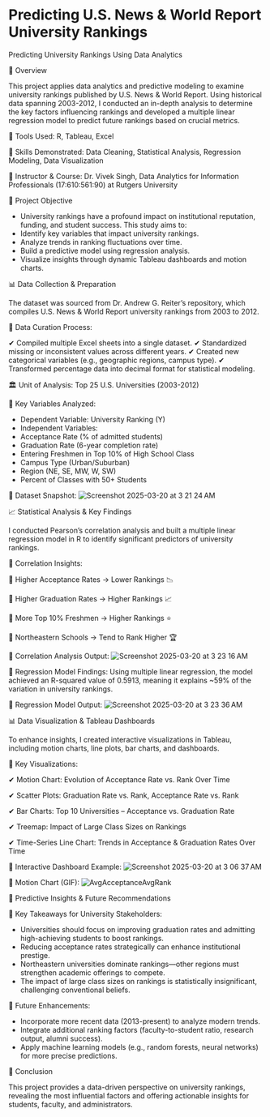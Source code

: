 # Predicting U.S. News & World Report University Rankings
Predicting University Rankings Using Data Analytics

📌 Overview

This project applies data analytics and predictive modeling to examine university rankings published by U.S. News & World Report. Using historical data spanning 2003-2012, I conducted an in-depth analysis to determine the key factors influencing rankings and developed a multiple linear regression model to predict future rankings based on crucial metrics.

🔹 Tools Used: R, Tableau, Excel

🔹 Skills Demonstrated: Data Cleaning, Statistical Analysis, Regression Modeling, Data Visualization

🔹 Instructor & Course: Dr. Vivek Singh, Data Analytics for Information Professionals (17:610:561:90) at Rutgers University

🎯 Project Objective

- University rankings have a profound impact on institutional reputation, funding, and student success. This study aims to:
- Identify key variables that impact university rankings.
- Analyze trends in ranking fluctuations over time.
- Build a predictive model using regression analysis.
- Visualize insights through dynamic Tableau dashboards and motion charts.



📊 Data Collection & Preparation

The dataset was sourced from Dr. Andrew G. Reiter’s repository, which compiles U.S. News & World Report university rankings from 2003 to 2012.

🔹 Data Curation Process:

✔ Compiled multiple Excel sheets into a single dataset.
✔ Standardized missing or inconsistent values across different years.
✔ Created new categorical variables (e.g., geographic regions, campus type).
✔ Transformed percentage data into decimal format for statistical modeling.

🏛️ Unit of Analysis: Top 25 U.S. Universities (2003-2012)

🔹 Key Variables Analyzed:

- Dependent Variable: University Ranking (Y)
- Independent Variables:
- Acceptance Rate (% of admitted students)
- Graduation Rate (6-year completion rate)
- Entering Freshmen in Top 10% of High School Class
- Campus Type (Urban/Suburban)
- Region (NE, SE, MW, W, SW)
- Percent of Classes with 50+ Students

📌 Dataset Snapshot:
![Screenshot 2025-03-20 at 3 21 24 AM](https://github.com/user-attachments/assets/4f90cb88-f0e1-4594-b065-13fde94874aa)


📈 Statistical Analysis & Key Findings

I conducted Pearson’s correlation analysis and built a multiple linear regression model in R to identify significant predictors of university rankings.

🔹 Correlation Insights:


🔹 Higher Acceptance Rates → Lower Rankings 📉

🔹 Higher Graduation Rates → Higher Rankings 📈

🔹 More Top 10% Freshmen → Higher Rankings ⭐

🔹 Northeastern Schools → Tend to Rank Higher 🏆

📌 Correlation Analysis Output:
![Screenshot 2025-03-20 at 3 23 16 AM](https://github.com/user-attachments/assets/bce334a9-983f-42d7-8205-48080afe38a6)


🔹 Regression Model Findings:
Using multiple linear regression, the model achieved an R-squared value of 0.5913, meaning it explains ~59% of the variation in university rankings.

📌 Regression Model Output:
![Screenshot 2025-03-20 at 3 23 36 AM](https://github.com/user-attachments/assets/f5334baa-cd8a-457f-a895-b8843ec18ef9)


📊 Data Visualization & Tableau Dashboards

To enhance insights, I created interactive visualizations in Tableau, including motion charts, line plots, bar charts, and dashboards.

🔹 Key Visualizations:

✔ Motion Chart: Evolution of Acceptance Rate vs. Rank Over Time

✔ Scatter Plots: Graduation Rate vs. Rank, Acceptance Rate vs. Rank

✔ Bar Charts: Top 10 Universities – Acceptance vs. Graduation Rate

✔ Treemap: Impact of Large Class Sizes on Rankings

✔ Time-Series Line Chart: Trends in Acceptance & Graduation Rates Over Time

📌 Interactive Dashboard Example:
![Screenshot 2025-03-20 at 3 06 37 AM](https://github.com/user-attachments/assets/12da1846-3727-41a5-b4e2-7eeeaa275735)


📌 Motion Chart (GIF):
![AvgAcceptanceAvgRank](https://github.com/user-attachments/assets/6d0570d9-68f4-499c-be78-16c0212abb75)


🔮 Predictive Insights & Future Recommendations

🔹 Key Takeaways for University Stakeholders:

- Universities should focus on improving graduation rates and admitting high-achieving students to boost rankings.
- Reducing acceptance rates strategically can enhance institutional prestige.
- Northeastern universities dominate rankings—other regions must strengthen academic offerings to compete.
- The impact of large class sizes on rankings is statistically insignificant, challenging conventional beliefs.

🔹 Future Enhancements:

- Incorporate more recent data (2013-present) to analyze modern trends.
- Integrate additional ranking factors (faculty-to-student ratio, research output, alumni success).
- Apply machine learning models (e.g., random forests, neural networks) for more precise predictions.



🚀 Conclusion

This project provides a data-driven perspective on university rankings, revealing the most influential factors and offering actionable insights for students, faculty, and administrators.




